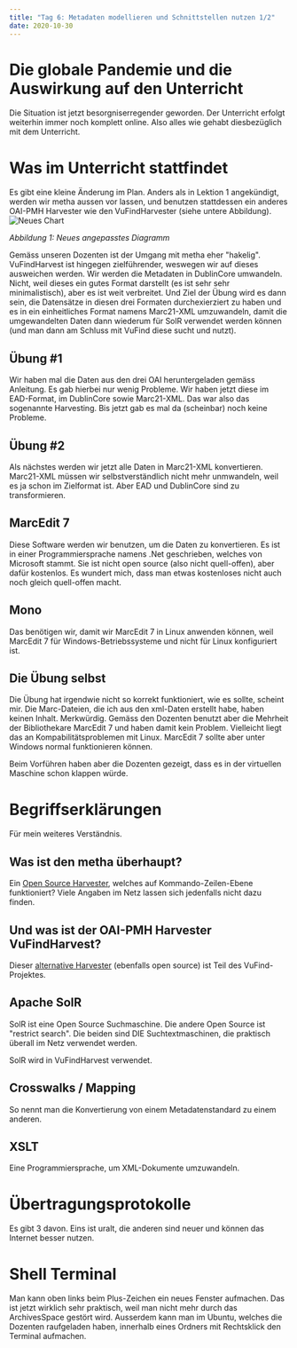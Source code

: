 ```yaml
---
title: "Tag 6: Metadaten modellieren und Schnittstellen nutzen 1/2"
date: 2020-10-30
---
```

# Die globale Pandemie und die Auswirkung auf den Unterricht
Die Situation ist jetzt besorgniserregender geworden. 
Der Unterricht erfolgt weiterhin immer noch komplett online. Also alles wie gehabt diesbezüglich mit dem Unterricht. 

# Was im Unterricht stattfindet
Es gibt eine kleine Änderung im Plan. 
Anders als in Lektion 1 angekündigt, werden wir metha aussen vor lassen, und benutzen stattdessen ein anderes OAI-PMH Harvester wie den VuFindHarvester (siehe untere Abbildung).   
![Neues Chart](https://raw.githubusercontent.com/charleswinkler/charleswinkler.github.io/master/_images/mermaid-diagram-20201223173923.png)

_Abbildung 1: Neues angepasstes Diagramm_

Gemäss unseren Dozenten ist der Umgang mit metha eher "hakelig". VuFindHarvest ist hingegen zielführender, weswegen wir auf dieses ausweichen werden. Wir werden die Metadaten in DublinCore umwandeln. Nicht, weil dieses ein gutes Format darstellt (es ist sehr sehr minimalistisch), aber es ist weit verbreitet. Und Ziel der Übung wird es dann sein, die Datensätze in diesen drei Formaten durchexierziert zu haben und es in ein einheitliches Format namens Marc21-XML umzuwandeln, damit die umgewandelten Daten dann wiederum für SolR verwendet werden können (und man dann am Schluss mit VuFind diese sucht und nutzt). 

## Übung #1
Wir haben mal die Daten aus den drei OAI heruntergeladen gemäss Anleitung. Es gab hierbei nur wenig Probleme. Wir haben jetzt diese im EAD-Format, im DublinCore sowie Marc21-XML. Das war also das sogenannte Harvesting. Bis jetzt gab es mal da (scheinbar) noch keine Probleme. 

## Übung #2
Als nächstes werden wir jetzt alle Daten in Marc21-XML konvertieren. Marc21-XML müssen wir selbstverständlich nicht mehr unmwandeln, weil es ja schon im Zielformat ist. Aber EAD und DublinCore sind zu transformieren. 

## MarcEdit 7
Diese Software werden wir benutzen, um die Daten zu konvertieren. Es ist in einer Programmiersprache namens .Net geschrieben, welches von Microsoft stammt. Sie ist nicht open source (also nicht quell-offen), aber dafür kostenlos. 
Es wundert mich, dass man etwas kostenloses nicht auch noch gleich quell-offen macht. 
## Mono
Das benötigen wir, damit wir MarcEdit 7 in Linux anwenden können, weil MarcEdit 7 für Windows-Betriebssysteme und nicht für Linux konfiguriert ist. 
## Die Übung selbst
Die Übung hat irgendwie nicht so korrekt funktioniert, wie es sollte, scheint mir. Die Marc-Dateien, die ich aus den xml-Daten erstellt habe, haben keinen Inhalt. Merkwürdig. Gemäss den Dozenten benutzt aber die Mehrheit der Bibliothekare MarcEdit 7 und haben damit kein Problem. Vielleicht liegt das an Kompabilitätsproblemen mit Linux. 
MarcEdit 7 sollte aber unter Windows normal funktionieren können. 

Beim Vorführen haben aber die Dozenten gezeigt, dass es in der virtuellen Maschine schon klappen würde. 

# Begriffserklärungen
Für mein weiteres Verständnis. 
## Was ist den metha überhaupt?
Ein [Open Source Harvester](https://github.com/miku/metha), welches auf Kommando-Zeilen-Ebene funktioniert? Viele Angaben im Netz lassen sich jedenfalls nicht dazu finden. 

## Und was ist der OAI-PMH Harvester VuFindHarvest?
Dieser [alternative Harvester](https://github.com/vufind-org/vufindharvest) (ebenfalls open source)  ist Teil des VuFind-Projektes. 

## Apache SolR
SolR ist eine Open Source Suchmaschine. Die andere Open Source ist "restrict search". Die beiden sind DIE Suchtextmaschinen, die praktisch überall im Netz verwendet werden. 

SolR wird in VuFindHarvest verwendet. 

## Crosswalks / Mapping
So nennt man die Konvertierung von einem Metadatenstandard zu einem anderen. 

## XSLT
Eine Programmiersprache, um XML-Dokumente umzuwandeln. 

# Übertragungsprotokolle
Es gibt 3 davon. Eins ist uralt, die anderen sind neuer und können das Internet besser nutzen. 

# Shell Terminal
Man kann oben links beim Plus-Zeichen ein neues Fenster aufmachen. Das ist jetzt wirklich sehr praktisch, weil man nicht mehr durch das ArchivesSpace gestört wird. Ausserdem kann man im Ubuntu, welches die Dozenten raufgeladen haben, innerhalb eines Ordners mit Rechtsklick den Terminal aufmachen. 


